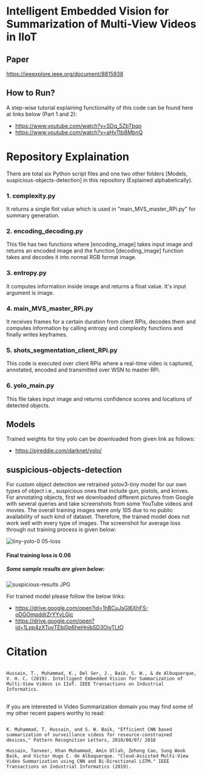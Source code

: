 # Intelligent Embedded Vision for Summarization of Multi-View Videos in IIoT

## Paper
https://ieeexplore.ieee.org/document/8815938



## How to Run? 
A step-wise tutorial explaining functionality of this code can be found here at links below (Part 1 and 2):
 - https://www.youtube.com/watch?v=SDq_5ZbTbqo
 - https://www.youtube.com/watch?v=aHvTtb8MbnQ

# Repository Explaination
There are total six Python script files and one two other folders [Models, suspicious-objects-detection] in this repository (Explained alphabetically).

### 1. complexity.py

It returns a single flot value which is used in "main_MVS_master_RPi.py" for summary generation.

### 2. encoding_decoding.py

This file has two functions where [encoding_image] takes input image and returns an encoded image and the function [decoding_image] function takes and decodes it into normal RGB format image.

### 3. entropy.py

It computes information inside image and returns a float value. It's input argument is image.

### 4. main_MVS_master_RPi.py

It receives frames for a certain duration from client RPis, decodes them and computes information by calling entropy and complexity functions and finally writes keyframes.

### 5. shots_segmentation_client_RPi.py

This code is executed over client RPis where a real-time video is captured, annotated, encoded and transmitted over WSN to master RPi.

### 6. yolo_main.py

This file takes input image and returns confidence scores and locations of detected objects.

## Models

Trained weights for tiny yolo can be downloaded from given link as follows:
- https://pjreddie.com/darknet/yolo/

## suspicious-objects-detection

For custom object detection we retrained yolov3-tiny model for our own types of object i.e., suspicious ones that include gun, pistols, and knives. For annotating objects, first we downloaded different pictures from Google with several queries and take screenshots from some YouTube videos and movies. The overall training images were only 105 due to no public availability of such kind of dataset. Therefore, the trained model does not work well with every type of images.
The screenshot for average loss through out training process is given below:

![tiny-yolo-0 05-loss](https://user-images.githubusercontent.com/40714349/64930457-e49b6400-d86b-11e9-9635-a5dd00e25b24.png)

#### Final training loss is 0.06

##### Some sample results are given below:

![suspicious-results JPG](https://user-images.githubusercontent.com/40714349/64930635-a0a95e80-d86d-11e9-9b85-c5464df75b3a.png)

For trained model please follow the below links:

- https://drive.google.com/open?id=1hBCuJsGl6XhFS-oDGOmpddrZrYYvLGic
- https://drive.google.com/open?id=1Lpp4zXTuvTEbi0p6heHnjbSD3OiyTLtO

# Citation
<pre>
<code>
Hussain, T., Muhammad, K., Del Ser, J., Baik, S. W., & de Albuquerque, V. H. C. (2019). Intelligent Embedded Vision for Summarization of Multi-View Videos in IIoT. IEEE Transactions on Industrial Informatics.
</code>
</pre>

If you are interested in Video Summarization domain you may find some of my other recent papers worthy to read:

<pre>
<code>
K. Muhammad, T. Hussain, and S. W. Baik, "Efficient CNN based summarization of surveillance videos for resource-constrained devices," Pattern Recognition Letters, 2018/08/07/ 2018

Hussain, Tanveer, Khan Muhammad, Amin Ullah, Zehong Cao, Sung Wook Baik, and Victor Hugo C. de Albuquerque. "Cloud-Assisted Multi-View Video Summarization using CNN and Bi-Directional LSTM." IEEE Transactions on Industrial Informatics (2019).
</code>
</pre>
